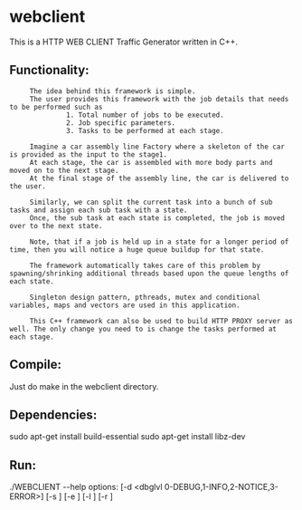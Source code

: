 # webclient

This is a HTTP WEB CLIENT Traffic Generator written in C++.

Functionality:
--------------
         The idea behind this framework is simple.
         The user provides this framework with the job details that needs to be performed such as
                  1. Total number of jobs to be executed.
                  2. Job specific parameters.
                  3. Tasks to be performed at each stage.

         Imagine a car assembly line Factory where a skeleton of the car is provided as the input to the stage1.
         At each stage, the car is assembled with more body parts and moved on to the next stage.
         At the final stage of the assembly line, the car is delivered to the user.

         Similarly, we can split the current task into a bunch of sub tasks and assign each sub task with a state.
         Once, the sub task at each state is completed, the job is moved over to the next state.

         Note, that if a job is held up in a state for a longer period of time, then you will notice a huge queue buildup for that state.

         The framework automatically takes care of this problem by spawning/shrinking additional threads based upon the queue lengths of each state.

         Singleton design pattern, pthreads, mutex and conditional variables, maps and vectors are used in this application.

         This C++ framework can also be used to build HTTP PROXY server as well. The only change you need to is change the tasks performed at each stage.

Compile:
--------
Just do make in the webclient directory.

Dependencies:
-------------
sudo apt-get install build-essential
sudo apt-get install libz-dev

Run:
----
./WEBCLIENT --help
options: [-d <dbglvl 0-DEBUG,1-INFO,2-NOTICE,3-ERROR>]
         [-s <starting port>]
         [-e <ending port>]
         [-l <local ipaddr>]
         [-r <remote ip or domain name>]

